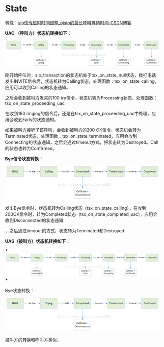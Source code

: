 # State

转载：[sip信令超时时间调整_pjsip的最长呼叫等待时间-CSDN博客](https://blog.csdn.net/croop520/article/details/78666799)

**UAC （呼叫方）状态机转换如下：**

![img](../img/UAC_invite.png)

刚开始呼叫时，sip_transaction的状态机处于tsx_on_state_null状态，拨打电话发出INVITE信令后，状态机转为Calling状态，处理函数：tsx_on_state_calling，应用可以收到Calling的状态通知。

之后会收到被叫方发来的100 try信令，状态机转为Processing状态，处理函数：tsx_on_state_proceeding_uac

在收到180 ringing的信令后，还是在tsx_on_state_proceeding_uac中处理，应用会收到Early的状态通知。

如果被叫方接听了该呼叫，会收到被叫方的200 OK信令，状态机会转为Terminated状态，处理函数：tsx_on_state_terminated，应用会收到Connecting的状态通知，之后会通过timeout方式，把状态转为Destroyed。Call的状态也转为Confirmed。

**Bye信令状态转换：**

![img](../img/bye_uac.png)

发出Bye信令时，状态机转为Calling状态（tsx_on_state_calling），在收到200OK信令时，转为Completed状态（tsx_on_state_completed_uac），应用会收到Disconnected的状态通知

，之后通过timeout的方式，状态转为Terminated和Destroyed

**UAS（被叫方）状态机转换如下：**

***\*![img](../img/uas_invite.png)\****

Bye状态转换：

![img](../img/bye_uas.png)
 

被叫方的转换和呼叫方类似。